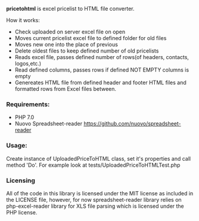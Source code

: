 **pricetohtml** is excel pricelist to HTML file converter.

How it works:
 * Check uploaded on server excel file on open
 * Moves current pricelist excel file to defined folder for old files
 * Moves new one into the place of previous
 * Delete oldest files to keep defined number of old pricelists
 * Reads excel file, passes defined number of rows(of headers, contacts, logos,etc.)
 * Read defined columns, passes rows if defined NOT EMPTY columns is empty
 * Genereates HTML file from defined header and footer HTML files and formatted rows from Excel files between.

### Requirements:
 * PHP 7.0
 * Nuovo Spreadsheet-reader https://github.com/nuovo/spreadsheet-reader
 
 
 ### Usage:
   Create instance of UploadedPriceToHTML class, set it's properties and call method 'Do'. For example look at tests/UploadedPriceToHTMLTest.php

 ### Licensing
 All of the code in this library is licensed under the MIT license as included in the LICENSE file, however, for now spreadsheet-reader library
relies on php-excel-reader library for XLS file parsing which is licensed under the PHP license.
